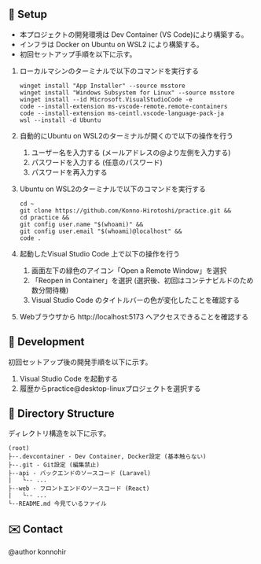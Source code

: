 ## 🔰 Setup

* 本プロジェクトの開発環境は Dev Container (VS Code)により構築する。
* インフラは Docker on Ubuntu on WSL2 により構築する。
* 初回セットアップ手順を以下に示す。

1. ローカルマシンのターミナルで以下のコマンドを実行する
    ```
    winget install "App Installer" --source msstore
    winget install "Windows Subsystem for Linux" --source msstore
    winget install --id Microsoft.VisualStudioCode -e
    code --install-extension ms-vscode-remote.remote-containers
    code --install-extension ms-ceintl.vscode-language-pack-ja
    wsl --install -d Ubuntu
    ```

2. 自動的にUbuntu on WSL2のターミナルが開くので以下の操作を行う
    1. ユーザー名を入力する (メールアドレスの@より左側を入力する)
    2. パスワードを入力する (任意のパスワード)
    3. パスワードを再入力する

3. Ubuntu on WSL2のターミナルで以下のコマンドを実行する
    ```
    cd ~
    git clone https://github.com/Konno-Hirotoshi/practice.git &&
    cd practice &&
    git config user.name "$(whoami)" &&
    git config user.email "$(whoami)@localhost" &&
    code .
    ```

4. 起動したVisual Studio Code 上で以下の操作を行う
    1. 画面左下の緑色のアイコン「Open a Remote Window」を選択
    2. 「Reopen in Container」を選択 (選択後、初回はコンテナビルドのため数分間待機)
    3. Visual Studio Code のタイトルバーの色が変化したことを確認する

5. Webブラウザから http://localhost:5173 へアクセスできることを確認する

## 🔧 Development
初回セットアップ後の開発手順を以下に示す。

1. Visual Studio Code を起動する
2. 履歴からpractice@desktop-linuxプロジェクトを選択する

## 📁 Directory Structure
ディレクトリ構造を以下に示す。
```
(root)
├--.devcontainer - Dev Container, Docker設定 (基本触らない)
├--.git - Git設定 (編集禁止)
├--api - バックエンドのソースコード (Laravel)
|   └-- ...
├--web - フロントエンドのソースコード (React)
|   └-- ...
└--README.md 今見ているファイル
```

## ✉️ Contact
@author konnohir
